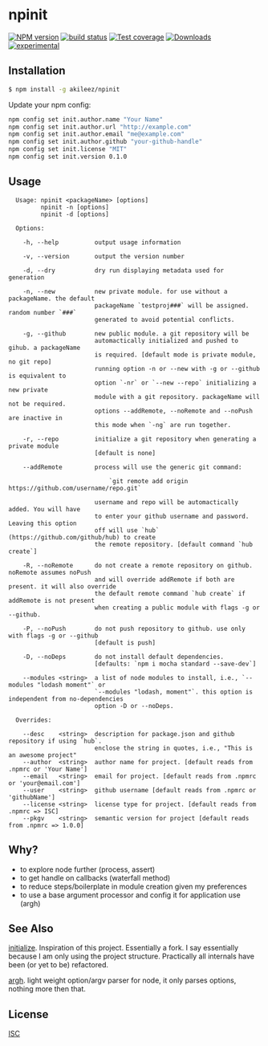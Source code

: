 # npinit
[![NPM version][npm-image]][npm-url]
[![build status][travis-image]][travis-url]
[![Test coverage][coveralls-image]][coveralls-url]
[![Downloads][downloads-image]][downloads-url]
[![experimental][stability-image]][stability-url]



## Installation
```bash
$ npm install -g akileez/npinit
```

Update your npm config:

``` bash
npm config set init.author.name "Your Name"
npm config set init.author.url "http://example.com"
npm config set init.author.email "me@example.com"
npm config set init.author.github "your-github-handle"
npm config set init.license "MIT"
npm config set init.version 0.1.0
```

## Usage
```
  Usage: npinit <packageName> [options]
         npinit -n [options]
         npinit -d [options]

  Options:

    -h, --help          output usage information

    -v, --version       output the version number

    -d, --dry           dry run displaying metadata used for generation

    -n, --new           new private module. for use without a packageName. the default
                        packageName `testproj###` will be assigned. random number `###`
                        generated to avoid potential conflicts.

    -g, --github        new public module. a git repository will be
                        automactically initialized and pushed to gihub. a packageName
                        is required. [default mode is private module, no git repo]
                        running option -n or --new with -g or --github is equivalent to
                        option `-nr` or `--new --repo` initializing a new private
                        module with a git repository. packageName will not be required.
                        options --addRemote, --noRemote and --noPush are inactive in
                        this mode when `-ng` are run together.

    -r, --repo          initialize a git repository when generating a private module
                        [default is none]

    --addRemote         process will use the generic git command:

                            `git remote add origin https://github.com/username/repo.git`

                        username and repo will be automactically added. You will have
                        to enter your github username and password. Leaving this option
                        off will use `hub` (https://github.com/github/hub) to create
                        the remote repository. [default command `hub create`]

    -R, --noRemote      do not create a remote repository on github. noRemote assumes noPush
                        and will override addRemote if both are present. it will also override
                        the default remote command `hub create` if addRemote is not present
                        when creating a public module with flags -g or --github.

    -P, --noPush        do not push repository to github. use only with flags -g or --github
                        [default is push]

    -D, --noDeps        do not install default dependencies.
                        [defaults: `npm i mocha standard --save-dev`]

    --modules <string>  a list of node modules to install, i.e., `--modules "lodash moment"` or
                        `--modules "lodash, moment"`. this option is independent from no-dependencies
                        option -D or --noDeps.

  Overrides:

    --desc    <string>  description for package.json and github repository if using `hub`.
                        enclose the string in quotes, i.e., "This is an awesome project"
    --author  <string>  author name for project. [default reads from .npmrc or 'Your Name']
    --email   <string>  email for project. [default reads from .npmrc or 'your@email.com']
    --user    <string>  github username [default reads from .npmrc or 'githubName']
    --license <string>  license type for project. [default reads from .npmrc => ISC]
    --pkgv    <string>  semantic version for project [default reads from .npmrc => 1.0.0]

```

## Why?
- to explore node further (process, assert)
- to get handle on callbacks (waterfall method)
- to reduce steps/boilerplate in module creation given my preferences
- to use a base argument processor and config it for application use (argh)

## See Also
[initialize](https://www.npmjs.com/package/initialize). Inspiration of this project. Essentially a fork. I say 
essentially because I am only using the project structure. Practically all internals have been (or yet to be) refactored.

[argh](https://www.npmjs.com/package/argh). light weight option/argv parser for node, it only parses options, nothing more then that.
## License
[ISC](https://tldrlegal.com/license/-isc-license)

[npm-image]: https://img.shields.io/npm/v/npinit.svg?style=flat-square
[npm-url]: https://npmjs.org/package/npinit
[travis-image]: https://img.shields.io/travis/akileez/npinit.svg?style=flat-square
[travis-url]: https://travis-ci.org/akileez/npinit
[coveralls-image]: https://img.shields.io/coveralls/akileez/npinit.svg?style=flat-square
[coveralls-url]: https://coveralls.io/r/akileez/npinit?branch=master
[downloads-image]: http://img.shields.io/npm/dm/npinit.svg?style=flat-square
[downloads-url]: https://npmjs.org/package/npinit
[stability-image]: https://img.shields.io/badge/stability-experimental-orange.svg?style=flat-square
[stability-url]: https://github.com/akileez/npinit
